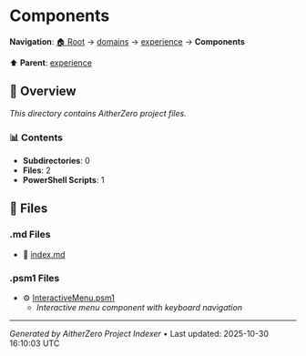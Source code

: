 # Components

**Navigation**: [🏠 Root](../../../index.md) → [domains](../../index.md) → [experience](../index.md) → **Components**

⬆️ **Parent**: [experience](../index.md)

## 📖 Overview

*This directory contains AitherZero project files.*

### 📊 Contents

- **Subdirectories**: 0
- **Files**: 2
- **PowerShell Scripts**: 1

## 📄 Files

### .md Files

- 📝 [index.md](./index.md)

### .psm1 Files

- ⚙️ [InteractiveMenu.psm1](./InteractiveMenu.psm1)
  - *Interactive menu component with keyboard navigation*

---

*Generated by AitherZero Project Indexer* • Last updated: 2025-10-30 16:10:03 UTC

